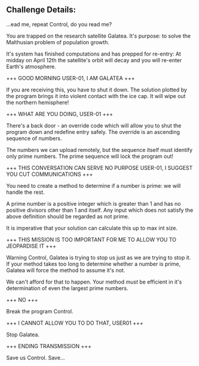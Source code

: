 ## Challenge Details:

...ead me, repeat Control, do you read me?

You are trapped on the research satellite Galatea. It's purpose: to
solve the Malthusian problem of population growth.

It's system has finished computations and has prepped for re-entry: At
midday on April 12th the satellite's orbit will decay and you will
re-enter Earth's atmosphere.

+++ GOOD MORNING USER-01, I AM GALATEA +++

If you are receiving this, you have to shut it down. The solution
plotted by the program brings it into violent contact with the ice cap.
It will wipe out the northern hemisphere!

+++ WHAT ARE YOU DOING, USER-01 +++

There's a back door - an override code which will allow you to shut the
program down and redefine entry safely. The override is an ascending
sequence of numbers.

The numbers we can upload remotely, but the sequence itself must
identify only prime numbers. The prime sequence will lock the program
out!

+++ THIS CONVERSATION CAN SERVE NO PURPOSE USER-01, I SUGGEST YOU CUT
COMMUNICATIONS +++

You need to create a method to determine if a number is prime: we will
handle the rest.

A prime number is a positive integer which is greater than 1 and has no
positive divisors other than 1 and itself. Any input which does not
satisfy the above definition should be regarded as not prime.

It is imperative that your solution can calculate this up to max int
size.

+++ THIS MISSION IS TOO IMPORTANT FOR ME TO ALLOW YOU TO JEOPARDISE IT
+++

Warning Control, Galatea is trying to stop us just as we are trying to
stop it. If your method takes too long to determine whether a number is
prime, Galatea will force the method to assume it's not.

We can't afford for that to happen. Your method *must* be efficient in
it's determination of even the largest prime numbers.

+++ NO +++

Break the program Control.

+++ I CANNOT ALLOW YOU TO DO THAT, USER01 +++

Stop Galatea.

+++ ENDING TRANSMISSION +++

Save us Control. Save...